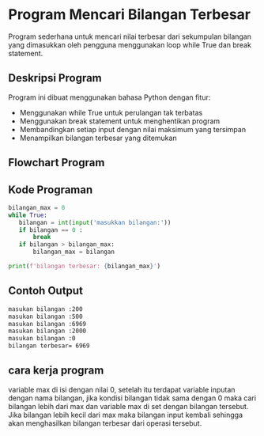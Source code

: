 
# Program Mencari Bilangan Terbesar

Program sederhana untuk mencari nilai terbesar dari sekumpulan bilangan yang dimasukkan oleh pengguna menggunakan loop while True dan break statement.

## Deskripsi Program
Program ini dibuat menggunakan bahasa Python dengan fitur:

- Menggunakan while True untuk perulangan tak terbatas
- Menggunakan break statement untuk menghentikan program
- Membandingkan setiap input dengan nilai maksimum yang tersimpan
- Menampilkan bilangan terbesar yang ditemukan

 ## Flowchart Program

 ## Kode Programan
 ```python
bilangan_max = 0
while True:
    bilangan = int(input('masukkan bilangan:'))
    if bilangan == 0 :
        break
    if bilangan > bilangan_max:
        bilangan_max = bilangan

print(f'bilangan terbesar: {bilangan_max}')
```
 ## Contoh Output
```bash
masukan bilangan :200
masukan bilangan :500
masukan bilangan :6969
masukan bilangan :2000
masukan bilangan :0
bilangan terbesar= 6969
```

## cara kerja program
variable max di isi dengan nilai 0, setelah itu terdapat variable inputan dengan nama bilangan, jika kondisi bilangan tidak sama dengan 0 maka cari bilangan lebih dari max dan variable max di set dengan bilangan tersebut. Jika bilangan lebih kecil dari max maka bilangan input kembali sehingga akan menghasilkan bilangan terbesar dari operasi tersebut.